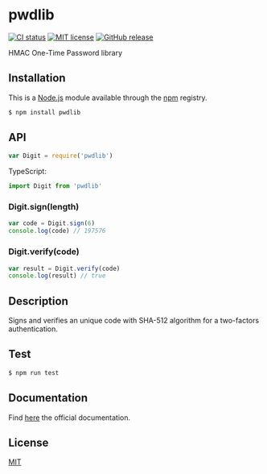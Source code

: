 # pwdlib

[![CI status](https://img.shields.io/github/actions/workflow/status/philippeHuetJS/pwdlib/ci.yml)](https://github.com/philippeHuetJS/pwdlib/actions)
[![MIT license](https://img.shields.io/github/license/philippeHuetJS/pwdlib)](https://github.com/philippeHuetJS/pwdlib/blob/master/LICENSE)
[![GitHub release](https://img.shields.io/github/v/release/philippeHuetJS/pwdlib)](https://github.com/philippeHuetJS/pwdlib/releases)

HMAC One-Time Password library

## Installation

This is a [Node.js](https://nodejs.org/en/) module available through the [npm](https://www.npmjs.com/) registry.

```sh
$ npm install pwdlib
```

## API

```js
var Digit = require('pwdlib')
```

TypeScript:

```typescript
import Digit from 'pwdlib'
```

### Digit.sign(length)

```js
var code = Digit.sign(6)
console.log(code) // 197576
```

### Digit.verify(code)

```js
var result = Digit.verify(code)
console.log(result) // true
```

## Description

Signs and verifies an unique code with SHA-512 algorithm for a two-factors authentication.

## Test

```sh
$ npm run test
```

## Documentation

Find [here](https://www.npmjs.com/package/otplib) the official documentation.

## License

[MIT](LICENSE)
